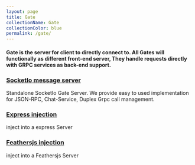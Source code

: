 ```yaml
---
layout: page
title: Gate
collectionName: Gate
collectionColor: blue
permalink: /gate/
---
```


#### Gate is the server for client to directly connect to. All Gates will functionally as different front-end server, They handle requests directly with GRPC services as back-end support.

### [SocketIo message server](socketio-message/)

Standalone SocketIo Gate Server. We provide easy to used implementation for JSON-RPC, Chat-Service, Duplex Grpc call management.

### [Express injection](socketio-message/)

inject into a express Server

### [Feathersjs injection](feathersjs-injection/)

inject into a Feathersjs Server
